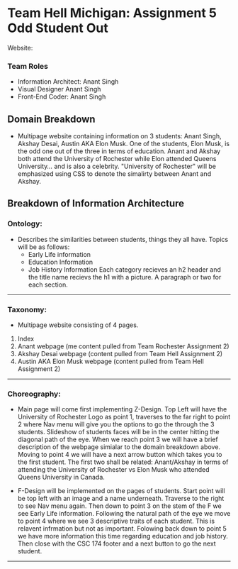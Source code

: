 # Team Hell Michigan: Assignment 5 Odd Student Out 

Website: 

### Team Roles 
- Information Architect: Anant Singh 
- Visual Designer Anant Singh 
- Front-End Coder: Anant Singh
## Domain Breakdown 

 * Multipage website containing information on 3 students: Anant Singh, Akshay Desai, Austin AKA Elon Musk. One of the students, Elon Musk, is the odd one out of the three in terms of education. Anant and Akshay both attend the University of Rochester while Elon attended Queens University… and is also a celebrity. "University of Rochester" will be emphasized using CSS to denote the simalirty between Anant and Akshay.

## Breakdown of Information Architecture

### Ontology: 
* Describes the similarities between students, things they all have. 
Topics will be as follows: 
	* Early Life information
	* Education Information
	* Job History Information
Each category recieves an h2 header and the title name recievs the h1 with a picture. A paragraph or two for each section.

	
---  

### Taxonomy:
* Multipage website consisting of 4 pages.
1.	Index 
2.	Anant webpage (me content pulled from Team Rochester Assignment 2)
3.	Akshay Desai webpage (content pulled from Team Hell Assignment 2)
4.	Austin AKA Elon Musk webpage (content pulled from Team Hell Assignment 2)

---  

### Choreography:  
* Main page will come first implementing Z-Design. Top Left will have the University of Rochester Logo as point 1, traverses to the far right to point 2 where Nav menu will give you the options to go the through the 3 students. Slideshow of students faces will be in the center hitting the diagonal path of the eye. When we reach point 3 we will have a brief description of the webpage simialar to the domain breakdown above. Moving to point 4 we will have a next arrow button which takes you to the first student. The first two shall be related: Anant/Akshay in terms of attending the University of Rochester vs Elon Musk who attended Queens University in Canada.

* F-Design will be implemented on the pages of students. Start point will be top left with an image and a name underneath. Traverse to the right to see Nav menu again. Then down to point 3 on the stem of the F we see Early Life information. Following the natural path of the eye we move to point 4 where we see 3 descriptive traits of each student. This is relavent infrmation but not as important. Folowing back down to point 5 we have more information this time regarding education and job history. Then close with the CSC 174 footer and a next button to go the next student.

--- 
	 




